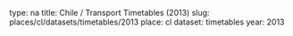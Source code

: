 type: na
title: Chile / Transport Timetables (2013)
slug: places/cl/datasets/timetables/2013
place: cl
dataset: timetables
year: 2013
